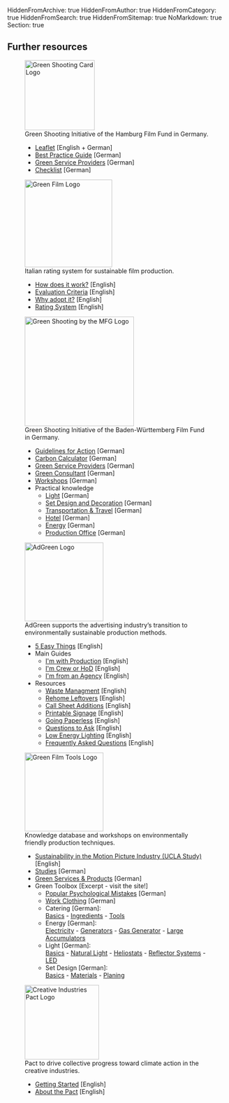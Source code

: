 HiddenFromArchive: true
HiddenFromAuthor: true
HiddenFromCategory: true
HiddenFromSearch: true
HiddenFromSitemap: true
NoMarkdown: true
Section: true

<h2 class="text-center text-white mt-0 mb-5">Further resources</h2>
<div class="row justify-content-center text-center">
  <!-- Green Shooting Card -->
  <div class="col-xl-4 col-lg-5 col-md-10 col-sm-10 col-10 mx-5 mb-3">
    <figure class="figure">
      <a target="_blank" rel="noopener noreferrer" href="https://www.ffhsh.de/de/film_commission/gruener_drehpass.php"><img src="/user/uploads/files/logos/Gruener_Drehpass.svg" width="160px" class="figure-img img-fluid mb-3" alt="Green Shooting Card Logo"></a>
      <figcaption class="text-center text-white">Green Shooting Initiative of the Hamburg Film Fund in Germany.</figcaption>
      <figcaption class="text-left text-white">
        <ul>
          <li><a target="_blank" rel="noopener noreferrer" href="https://www.ffhsh.de/download/97_Sonstiges/GruenerDrehpass_Flyer_edition2.pdf.pdf">Leaflet</a> <span class="text-center text-white-50 small">[English + German]</span></li>
          <li><a target="_blank" rel="noopener noreferrer" href="https://www.ffhsh.de/download/Best_Practice_Guide_D_2016_03.pdf">Best Practice Guide</a> <span class="text-center text-white-50 small">[German]</span></li>
          <li><a target="_blank" rel="noopener noreferrer" href="https://www.ffhsh.de/download/GreenProductionGuide_30102015.pdf">Green Service Providers</a> <span class="text-center text-white-50 small">[German]</span></li>
	        <li><a target="_blank" rel="noopener noreferrer" href="https://www.ffhsh.de/download/GruenerDrehpass_Checkliste.pdf">Checklist</a> <span class="text-center text-white-50 small">[German]</span></li>
        </ul>
      </figcaption>
    </figure>
  </div>
  <!-- End Green Shooting Card -->

  <!-- Green Film -->
  <div class="col-xl-4 col-lg-5 col-md-10 col-sm-10 col-10 mx-5 mb-3">
    <figure class="figure">
      <a target="_blank" rel="noopener noreferrer" href="https://www.green.film"><img src="/user/uploads/files/logos/green-film-logo.svg" width="200px" class="figure-img img-fluid mb-3" alt="Green Film Logo"></a>
      <figcaption class="text-center text-white">Italian rating system for sustainable film production.</figcaption>
      <figcaption class="text-left text-white">
        <ul>
          <li><a target="_blank" rel="noopener noreferrer" href="https://www.green.film/how-does-it-work.php">How does it work?</a> <span class="text-center text-white-50 small">[English]</span></li>
          <li><a target="_blank" rel="noopener noreferrer" href="https://www.green.film/criteria-green-film.php">Evaluation Criteria</a> <span class="text-center text-white-50 small">[English]</span></li>
          <li><a target="_blank" rel="noopener noreferrer" href="https://www.green.film/why-adopt-green-film.php">Why adopt it?</a> <span class="text-center text-white-50 small">[English]</span></li>
          <li><a target="_blank" rel="noopener noreferrer" href="https://www.green.film/Rating-system-green-film-ENG.pdf">Rating System</a> <span class="text-center text-white-50 small">[English]</span></li>
        </ul>
      </figcaption>
    </figure>
  </div>
  <!-- End Green Film -->

  <!-- MFG -->
  <div class="col-xl-4 col-lg-5 col-md-10 col-sm-10 col-10 mx-5 mb-3">
    <figure class="figure">
      <a target="_blank" rel="noopener noreferrer" href="https://greenshooting.mfg.de"><img src="/user/uploads/img/logos/logo_mfg_greenshooting.png" width="250px" class="figure-img img-fluid mb-3" alt="Green Shooting by the MFG Logo"></a>
      <figcaption class="text-center text-white">Green Shooting Initiative of the Baden-Württemberg Film Fund in Germany.</figcaption>
      <figcaption class="text-left text-white">
        <ul>
          <li><a target="_blank" rel="noopener noreferrer" href="https://greenshooting.mfg.de/files/02_MFG_Filmfoerderung/PDF/180607_MFG_Greenshooting_Handlungsleitfaden.pdf">Guidelines for Action</a> <span class="text-center text-white-50 small">[German]</span></li>
          <li><a target="_blank" rel="noopener noreferrer" href="https://mfg.co2-pro.de/de_DE/page/">Carbon Calculator</a> <span class="text-center text-white-50 small">[German]</span></li>
          <li><a target="_blank" rel="noopener noreferrer" href="https://greenshooting.mfg.de/dienstleisterverzeichnis/">Green Service Providers</a> <span class="text-center text-white-50 small">[German]</span></li>
          <li><a target="_blank" rel="noopener noreferrer" href="https://greenshooting.mfg.de/zuschuss-green-consultant/">Green Consultant</a> <span class="text-center text-white-50 small">[German]</span></li>
          <li><a target="_blank" rel="noopener noreferrer" href="https://greenshooting.mfg.de/workshop-beratung/">Workshops</a> <span class="text-center text-white-50 small">[German]</span></li>
          <li>Practical knowledge
            <ul>
              <li><a target="_blank" rel="noopener noreferrer" href="https://greenshooting.mfg.de/praxiswissen/licht/">Light</a> <span class="text-center text-white-50 small">[German]</span></li>
              <li><a target="_blank" rel="noopener noreferrer" href="https://greenshooting.mfg.de/praxiswissen/setdesign-und-dekobau/">Set Design and Decoration</a> <span class="text-center text-white-50 small">[German]</span></li>
              <li><a target="_blank" rel="noopener noreferrer" href="https://greenshooting.mfg.de/praxiswissen/transport/">Transportation &amp; Travel</a> <span class="text-center text-white-50 small">[German]</span></li>
              <li><a target="_blank" rel="noopener noreferrer" href="https://greenshooting.mfg.de/praxiswissen/hotel/">Hotel</a> <span class="text-center text-white-50 small">[German]</span></li>
              <li><a target="_blank" rel="noopener noreferrer" href="https://greenshooting.mfg.de/praxiswissen/energie/">Energy</a> <span class="text-center text-white-50 small">[German]</span></li>
              <li><a target="_blank" rel="noopener noreferrer" href="https://greenshooting.mfg.de/praxiswissen/produktionsbuero/">Production Office</a> <span class="text-center text-white-50 small">[German]</span></li>
            </ul>
          </li>
        </ul>
      </figcaption>
    </figure>
  </div>
  <!-- End MFG  -->

  <!-- ADGREEN -->
  <div class="col-xl-4 col-lg-4 col-md-10 col-sm-10 col-10 mx-5 mb-3">
    <figure class="figure">
      <a target="_blank" rel="noopener noreferrer" href="https://www.adgreen-apa.net"><img src="/user/uploads/img/logos/adgreen-logo.png" width="180px" class="figure-img img-fluid" alt="AdGreen Logo"></a>
      <figcaption class="text-center text-white">AdGreen supports the advertising industry’s transition to environmentally sustainable production methods.</figcaption>
      <figcaption class="text-left text-white">
        <ul>
          <li><a target="_blank" rel="noopener noreferrer" href="https://www.adgreen-apa.net/resources/five-easy-things">5 Easy Things</a> <span class="text-center text-white-50 small">[English]</span></li>
          <li>Main Guides
            <ul>
              <li><a target="_blank" rel="noopener noreferrer" href="https://www.adgreen-apa.net/production-home">I'm with Production</a> <span class="text-center text-white-50 small">[English]</span></li>
              <li><a target="_blank" rel="noopener noreferrer" href="https://www.adgreen-apa.net/crew-hods-home">I'm Crew or HoD</a> <span class="text-center text-white-50 small">[English]</span></li>
              <li><a target="_blank" rel="noopener noreferrer" href="https://www.adgreen-apa.net/advice-for-agencies">I'm from an Agency</a> <span class="text-center text-white-50 small">[English]</span></li>
            </ul>
          </li>
          <li>Resources
            <ul>
              <li><a target="_blank" rel="noopener noreferrer" href="https://www.adgreen-apa.net/resources/waste-management-on-set">Waste Managment</a> <span class="text-center text-white-50 small">[English]</span></li>
              <li><a target="_blank" rel="noopener noreferrer" href="https://www.adgreen-apa.net/resources/rehome-your-leftovers">Rehome Leftovers</a> <span class="text-center text-white-50 small">[English]</span></li>
              <li><a target="_blank" rel="noopener noreferrer" href="https://www.adgreen-apa.net/resources/call-sheet-additions">Call Sheet Additions</a> <span class="text-center text-white-50 small">[English]</span></li>
              <li><a target="_blank" rel="noopener noreferrer" href="https://www.adgreen-apa.net/resources/printables">Printable Signage</a> <span class="text-center text-white-50 small">[English]</span></li>
              <li><a target="_blank" rel="noopener noreferrer" href="https://www.adgreen-apa.net/resources/go-paperless">Going Paperless</a> <span class="text-center text-white-50 small">[English]</span></li>
              <li><a target="_blank" rel="noopener noreferrer" href="https://www.adgreen-apa.net/resources/questions-to-ask-the-studio-caterer">Questions to Ask</a> <span class="text-center text-white-50 small">[English]</span></li>
              <li><a target="_blank" rel="noopener noreferrer" href="https://www.adgreen-apa.net/resources/low-energy-lighting-renewable-power-guide">Low Energy Lighting</a> <span class="text-center text-white-50 small">[English]</span></li>
              <li><a target="_blank" rel="noopener noreferrer" href="https://www.adgreen-apa.net/faq">Frequently Asked Questions</a> <span class="text-center text-white-50 small">[English]</span></li>
            </ul>
          </li>
        </ul>
      </figcaption>
    </figure>
  </div>
  <!-- End ADGREEN -->

  <!-- Green Film Tools -->
  <div class="col-xl-4 col-lg-4 col-md-10 col-sm-10 col-10 mx-5 mb-3">
    <figure class="figure">
      <a target="_blank" rel="noopener noreferrer" href="http://greenfilmtools.com/"><img src="/user/uploads/img/logos/GFT_Logo.png" width="180px" class="figure-img img-fluid" alt="Green Film Tools Logo"></a>
      <figcaption class="text-center text-white">Knowledge database and workshops on environmentally friendly production techniques.</figcaption>
      <figcaption class="text-left text-white">
        <ul>
          <li><a target="_blank" rel="noopener noreferrer" href="https://www.ioes.ucla.edu/wp-content/uploads/mpisreport.pdf">Sustainability in the Motion Picture Industry (UCLA Study)</a> <span class="text-center text-white-50 small">[English]</span></li>
          <li><a target="_blank" rel="noopener noreferrer" href="http://greenfilmtools.com/green-production/studien/">Studies</a> <span class="text-center text-white-50 small">[German]</span></li>
          <li><a target="_blank" rel="noopener noreferrer" href="http://greenfilmtools.com/neue-tools/">Green Services &amp; Products</a> <span class="text-center text-white-50 small">[German]</span></li>
          <li>Green Toolbox <span class="text-center text-white-50 small">[Excerpt - visit the site!]</span>
            <ul>
              <li><a target="_blank" rel="noopener noreferrer" href="http://greenfilmtools.com/themen/psychologie/beliebte-fehler/">Popular Psychological Mistakes</a> <span class="text-center text-white-50 small">[German]</span></li>
              <li><a target="_blank" rel="noopener noreferrer" href="http://greenfilmtools.com/themen/arbeitskleidung/">Work Clothing</a> <span class="text-center text-white-50 small">[German]</span></li>
              <li>Catering <span class="text-center text-white-50 small">[German]</span>:<br>
                <a target="_blank" rel="noopener noreferrer" href="http://greenfilmtools.com/themen/catering/basics/">Basics</a> - <a target="_blank" rel="noopener noreferrer" href="http://greenfilmtools.com/themen/catering/zutaten/">Ingredients</a> - <a target="_blank" rel="noopener noreferrer" href="http://greenfilmtools.com/themen/catering/hardware/">Tools</a></li>
              <li>Energy <span class="text-center text-white-50 small">[German]</span>:<br>
                <a target="_blank" rel="noopener noreferrer" href="http://greenfilmtools.com/themen/energie/strom/">Electricity</a> - <a target="_blank" rel="noopener noreferrer" href="http://greenfilmtools.com/themen/energie/generatoren/">Generators</a> - <a target="_blank" rel="noopener noreferrer" href="http://greenfilmtools.com/themen/energie/gasgeneratore/">Gas Generator</a> - <a target="_blank" rel="noopener noreferrer" href="http://greenfilmtools.com/themen/energie/akkus-grossspeicher/">Large Accumulators</a></li>
              <li>Light <span class="text-center text-white-50 small">[German]</span>:<br>
                <a target="_blank" rel="noopener noreferrer" href="http://greenfilmtools.com/themen/licht/basics/">Basics</a> - <a target="_blank" rel="noopener noreferrer" href="http://greenfilmtools.com/themen/licht/tageslicht/">Natural Light</a> - <a target="_blank" rel="noopener noreferrer" href="http://greenfilmtools.com/themen/licht/heliostaten/">Heliostats</a> - <a target="_blank" rel="noopener noreferrer" href="http://greenfilmtools.com/themen/licht/reflektorsysteme/">Reflector Systems</a> - <a target="_blank" rel="noopener noreferrer" href="http://greenfilmtools.com/themen/licht/led/">LED</a></li>
              <li>Set Design <span class="text-center text-white-50 small">[German]</span>:<br>
                <a target="_blank" rel="noopener noreferrer" href="http://greenfilmtools.com/themen/szenenbild/basics/">Basics</a> - <a target="_blank" rel="noopener noreferrer" href="http://greenfilmtools.com/themen/szenenbild/materua/">Materials</a> - <a target="_blank" rel="noopener noreferrer" href="http://greenfilmtools.com/themen/szenenbild/planung/">Planing</a></li>
            </ul>
          </li>
        </ul>
      </figcaption>
    </figure>
  </div>
  <!-- End Green Film Tools -->

  <!-- Creative Industries Pact -->
  <div class="col-xl-4 col-lg-4 col-md-10 col-sm-10 col-10 mx-5 mb-3">
    <figure class="figure">
      <a target="_blank" rel="noopener noreferrer" href="https://creativeindustriespact.com"><img src="/user/uploads/img/logos/creative-industries-pact.png" width="170px" class="figure-img img-fluid" alt="Creative Industries Pact Logo"></a>
      <figcaption class="text-center text-white">Pact to drive collective progress toward climate action in the creative industries.</figcaption>
      <figcaption class="text-left text-white">
        <ul>
          <li><a target="_blank" rel="noopener noreferrer" href="https://creativeindustriespact.com/getting-started">Getting Started</a> <span class="text-center text-white-50 small">[English]</span></li>
          <li><a target="_blank" rel="noopener noreferrer" href="https://creativeindustriespact.com/moreabout">About the Pact</a> <span class="text-center text-white-50 small">[English]</span></li>
        </ul>
      </figcaption>
    </figure>
  </div>
  <!-- End Creative Industries Pact -->
</div>

